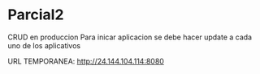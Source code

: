 # Parcial2
CRUD en produccion
Para inicar aplicacion se debe hacer update a cada uno de los aplicativos

URL TEMPORANEA: http://24.144.104.114:8080
